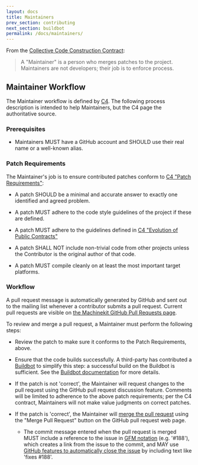 ```yaml
---
layout: docs
title: Maintainers
prev_section: contributing
next_section: buildbot
permalink: /docs/maintainers/
---
```


From the [Collective Code Construction Contract][1]:

> A "Maintainer" is a person who merges patches to the
> project. Maintainers are not developers; their job is to enforce
> process.

## Maintainer Workflow

The Maintainer workflow is defined by [C4][1].  The following process
description is intended to help Maintainers, but the C4 page the
authoritative source.

### Prerequisites

- Maintainers MUST have a GitHub account and SHOULD use their real
  name or a well-known alias.

### Patch Requirements

The Maintainer's job is to ensure contributed patches conform to [C4
"Patch Requirements"][1]:

- A patch SHOULD be a minimal and accurate answer to exactly one
  identified and agreed problem.

- A patch MUST adhere to the code style guidelines of the project if
  these are defined.

- A patch MUST adhere to the guidelines defined in [C4 "Evolution of
  Public Contracts"][1]

- A patch SHALL NOT include non-trivial code from other projects
  unless the Contributor is the original author of that code.

- A patch MUST compile cleanly on at least the most important target
  platforms.

### Workflow

A pull request message is automatically generated by GitHub and sent
out to the mailing list whenever a contributor submits a pull
request.  Current pull requests are visible on
[the Machinekit GitHub Pull Requests page][2].

To review and merge a pull request, a Maintainer must perform the
following steps:

- Review the patch to make sure it conforms to the Patch Requirements,
  above.

- Ensure that the code builds successfully.  A third-party has
  contributed a [Buildbot][3] to simplify this step: a successful
  build on the Buildbot is sufficient.  See the [Buildbot
  documentation][7] for more details.

- If the patch is not 'correct', the Maintainer will request changes
  to the pull request using the GitHub pull request discussion
  feature. Comments will be limited to adherence to the above patch
  requirements; per the C4 contract, Maintainers will not make value
  judgments on correct patches.

- If the patch is 'correct', the Maintainer will [merge the pull
  request][5] using the "Merge Pull Request" button on the GitHub pull
  request web page.

  - The commit message entered when the pull request is merged MUST
    include a reference to the issue in [GFM notation][6]
    (e.g. '#188'), which creates a link from the issue to the commit,
    and MAY use [GitHub features to automatically close the issue][4]
    by including text like 'fixes #188'.

[1]:  /docs/C4/
[2]:  https://github.com/machinekit/machinekit/pulls/
[3]:  http://buildbot.dovetail-automata.com/grid
[4]:  https://help.github.com/articles/closing-issues-via-commit-messages
[5]:  https://help.github.com/articles/merging-a-pull-request
[6]:  https://help.github.com/articles/writing-on-github#references
[7]:  /docs/buildbot/